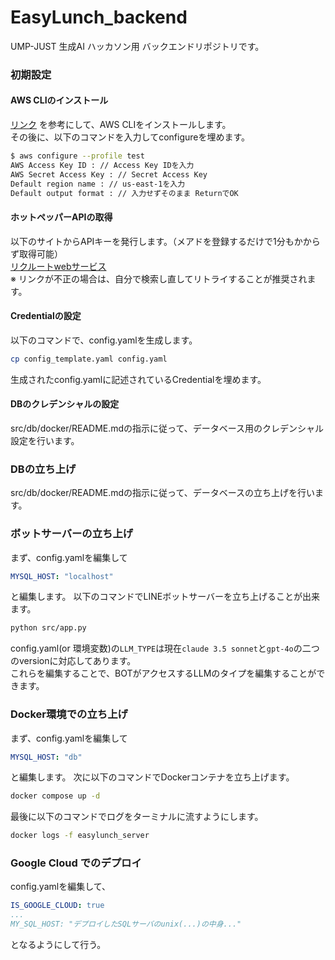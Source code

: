 # EasyLunch_backend
UMP-JUST 生成AI ハッカソン用 バックエンドリポジトリです。

### 初期設定
#### AWS CLIのインストール
[リンク](https://docs.aws.amazon.com/ja_jp/cli/latest/userguide/getting-started-install.html)
を参考にして、AWS CLIをインストールします。  
その後に、以下のコマンドを入力してconfigureを埋めます。
```bash
$ aws configure --profile test
AWS Access Key ID : // Access Key IDを入力
AWS Secret Access Key : // Secret Access Key
Default region name : // us-east-1を入力
Default output format : // 入力せずそのまま ReturnでOK
```

#### ホットペッパーAPIの取得
以下のサイトからAPIキーを発行します。（メアドを登録するだけで1分もかからず取得可能）  
  [リクルートwebサービス](https://webservice.recruit.co.jp/register/)  
※ リンクが不正の場合は、自分で検索し直してリトライすることが推奨されます。

#### Credentialの設定
以下のコマンドで、config.yamlを生成します。
```bash
cp config_template.yaml config.yaml
```
生成されたconfig.yamlに記述されているCredentialを埋めます。

#### DBのクレデンシャルの設定
src/db/docker/README.mdの指示に従って、データベース用のクレデンシャル設定を行います。

### DBの立ち上げ
src/db/docker/README.mdの指示に従って、データベースの立ち上げを行います。

### ボットサーバーの立ち上げ
まず、config.yamlを編集して
```yaml
MYSQL_HOST: "localhost"
```
と編集します。
以下のコマンドでLINEボットサーバーを立ち上げることが出来ます。
```bash
python src/app.py
```
config.yaml(or 環境変数)の```LLM_TYPE```は現在```claude 3.5 sonnet```と```gpt-4o```の二つのversionに対応してあります。  
これらを編集することで、BOTがアクセスするLLMのタイプを編集することができます。

### Docker環境での立ち上げ
まず、config.yamlを編集して
```yaml
MYSQL_HOST: "db"
```
と編集します。
次に以下のコマンドでDockerコンテナを立ち上げます。
```bash
docker compose up -d
```
最後に以下のコマンドでログをターミナルに流すようにします。
```bash
docker logs -f easylunch_server
```

### Google Cloud でのデプロイ
config.yamlを編集して、
```yaml
IS_GOOGLE_CLOUD: true
...
MY_SQL_HOST: "デプロイしたSQLサーバのunix(...)の中身..."
```
となるようにして行う。
